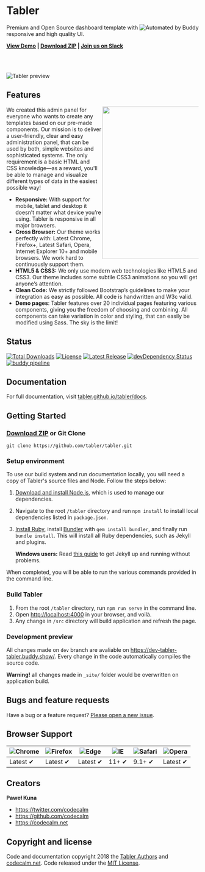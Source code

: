 # Tabler 

<a href="https://buddy.works"><img src="https://assets.buddy.works/automated-dark.svg" alt="Automated by Buddy" align="right"></a>

Premium and Open Source dashboard template with responsive and high quality UI.

<strong><a href="https://tabler.github.io/demo/">View Demo</a> | <a href="https://github.com/tabler/tabler/archive/master.zip">Download ZIP</a> | <a href="https://goo.gl/zJP2dT">Join us on Slack</a></strong>

<br><br>

![Tabler preview](https://tabler.github.io/assets/images/dashboard.png)

## Features

<img src="https://tabler.github.io/assets/images/features/features-2.png" width="400" align="right" style="max-width: 50%">


We created this admin panel for everyone who wants to create any templates based on our pre-made components. Our mission is to deliver a user-friendly, clear and easy administration panel, that can be used by both, simple websites and sophisticated systems. The only requirement is a basic HTML and CSS knowledge—as a reward, you'll be able to manage and visualize different types of data in the easiest possible way!

* **Responsive:** With support for mobile, tablet and desktop it doesn’t matter what device you’re using. Tabler is responsive in all major browsers.
* **Cross Browser:** Our theme works perfectly with: Latest Chrome, Firefox+, Latest Safari, Opera, Internet Explorer 10+ and mobile browsers. We work hard to continuously support them.
* **HTML5 & CSS3:** We only use modern web technologies like HTML5 and CSS3. Our theme includes some subtile CSS3 animations so you will get anyone’s attention.
* **Clean Code:** We strictly followed Bootstrap’s guidelines to make your integration as easy as possible. All code is handwritten and W3c valid.
* **Demo pages**: Tabler features over 20 individual pages featuring various components, giving you the freedom of choosing and combining. All components can take variation in color and styling, that can easily be modified using Sass. The sky is the limit!

## Status

<a href="https://www.npmjs.com/package/tabler-ui"><img src="https://img.shields.io/npm/dt/tabler-ui.svg" alt="Total Downloads"></a> <a href="https://github.com/tabler/tabler/blob/master/LICENSE"><img src="https://img.shields.io/npm/l/tabler-ui.svg" alt="License"></a> <a href="https://github.com/tabler/tabler/releases"><img src="https://img.shields.io/npm/v/tabler-ui.svg" alt="Latest Release"></a> <a href="https://david-dm.org/tabler/tabler?type=dev"><img src="https://img.shields.io/david/dev/tabler/tabler.svg" alt="devDependency Status"></a> [![buddy pipeline](https://app.buddy.works/codecalm/tabler/pipelines/pipeline/131922/badge.svg?token=1ab151000ecf8700a90dd4d0d7184945d439d2642679b257092d16e76a45dce4 "buddy pipeline")](https://app.buddy.works/codecalm/tabler/pipelines/pipeline/131922)


## Documentation

For full documentation, visit [tabler.github.io/tabler/docs](https://tabler.github.io/tabler/docs/index.html).

## Getting Started

### [Download ZIP](https://github.com/tabler/tabler/archive/dev.zip) or Git Clone

```
git clone https://github.com/tabler/tabler.git
```

### Setup environment

To use our build system and run documentation locally, you will need a copy of Tabler's source files and Node. Follow the steps below:

1. [Download and install Node.js](https://nodejs.org/download/), which is used to manage our dependencies.
2. Navigate to the root `/tabler` directory and run `npm install` to install local dependencies listed in `package.json`.
3. [Install Ruby](https://www.ruby-lang.org/en/documentation/installation/), install [Bundler](https://bundler.io/) with `gem install bundler`, and finally run `bundle install`. This will install all Ruby dependencies, such as Jekyll and plugins.
   
   **Windows users:** Read [this guide](https://jekyllrb.com/docs/windows/) to get Jekyll up and running without problems.
  
When completed, you will be able to run the various commands provided in the command line.

### Build Tabler

1. From the root `/tabler` directory, run `npm run serve` in the command line.
2. Open [http://localhost:4000](http://localhost:4000) in your browser, and voilà.
3. Any change in `/src` directory will build application and refresh the page.

### Development preview

All changes made on `dev` branch are avaliable on https://dev-tabler-tabler.buddy.show/. Every change in the code automatically compiles the source code.

**Warning!** all changes made in `_site/` folder would be overwritten on application build.

## Bugs and feature requests

Have a bug or a feature request? [Please open a new issue](https://github.com/tabler/tabler/issues/new).

## Browser Support

![Chrome](https://raw.github.com/alrra/browser-logos/master/src/chrome/chrome_48x48.png) | ![Firefox](https://raw.github.com/alrra/browser-logos/master/src/firefox/firefox_48x48.png) | ![Edge](https://raw.github.com/alrra/browser-logos/master/src/edge/edge_48x48.png) | ![IE](https://raw.github.com/alrra/browser-logos/master/src/archive/internet-explorer_9-11/internet-explorer_9-11_48x48.png) | ![Safari](https://raw.github.com/alrra/browser-logos/master/src/safari/safari_48x48.png) | ![Opera](https://raw.github.com/alrra/browser-logos/master/src/opera/opera_48x48.png)
--- | --- | --- | --- | --- | ---
Latest ✔ | Latest ✔ | Latest ✔ | 11+ ✔ | 9.1+ ✔ | Latest ✔

## Creators

**Paweł Kuna**

- <https://twitter.com/codecalm>
- <https://github.com/codecalm>
- <https://codecalm.net>

## Copyright and license

Code and documentation copyright 2018 the [Tabler Authors](https://github.com/tabler/tabler/graphs/contributors) and [codecalm.net](https://codecalm.net). Code released under the [MIT License](https://github.com/tabler/tabler/blob/master/LICENSE).
